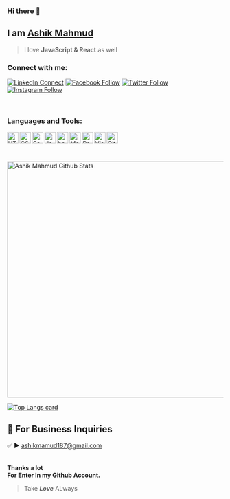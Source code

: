 ### Hi there 👋
##  I am [Ashik Mahmud](https://ashik-mahmud.github.io/mission-2022/)
> I love **JavaScript & React** as well

### Connect with me:

[![LinkedIn Connect](https://img.shields.io/badge/%20-Connect-black?color=14171A&labelColor=212121&logo=linkedin&logoColor=ffffff)](https://www.linkedin.com/in/ashik-mahmud-1510421b0/)
[![Facebook Follow](https://img.shields.io/badge/%20-Follow-black?color=14171A&labelColor=1976d2&logo=facebook&logoColor=ffffff)](https://web.facebook.com/ashikmhamud.abir.7)
[![Twitter Follow](https://img.shields.io/badge/%20-Follow-black?color=14171A&labelColor=1976d2&logo=twitter&logoColor=ffffff)](https://twitter.com/AshikMa36093377)
[![Instagram Follow](https://img.shields.io/badge/%20-Follow-black?color=14171A&labelColor=1976d2&logo=instagram&logoColor=ffffff)](https://www.instagram.com/ashikmahmud187/)


<br />

### Languages and Tools:

<img align="left" alt="HTML5" width="26px" src="https://i.ibb.co/VSmHRkv/html.png" />

<img align="left" alt="CSS3" width="26px" src="https://i.ibb.co/g7xQSGY/css3.png" />

<img align="left" alt="Sass" width="26px" src="https://i.ibb.co/v3Sy8YW/scss.png" />

<img align="left" alt="JavaScript" width="26px" src="https://i.ibb.co/XLLvh3f/js.png" />

<img align="left" alt="bootstrap" width="26px" src="https://i.ibb.co/p4ynHSD/bootstrap.png" />

<img align="left" alt="Material-ui" width="26px" src="https://i.ibb.co/HThxRY8/material-ui.png" />

<img align="left" alt="React" width="26px" src="https://i.ibb.co/jD7j5Gv/react.png" />

<!-- <img align="left" alt="Node.js" width="26px" src="https://i.ibb.co/GF9MYQn/node.png" /> -->

<!-- <img align="left" alt="Express.js" width="26px" src="https://i.ibb.co/nrbPzJp/express.png" /> -->

<!-- <img align="left" alt="MongoDB" width="26px" src="https://i.ibb.co/f4pzGjH/mongodb.png" /> -->

<!-- <img align="left" alt="Git" width="26px" src="https://i.ibb.co/mhxBpgM/reactbootstrap.png" /> -->

<!-- <img align="left" alt="Git" width="26px" src="https://i.ibb.co/bby50xs/redux.png" /> -->

<!-- <img align="left" alt="Git" width="26px" src="https://i.ibb.co/CJJ43CK/spring.png" /> -->

<img align="left" alt="Visual Studio Code" width="26px" src="https://i.ibb.co/31qMkVQ/vscode.png" />

<img align="left" alt="Git" width="26px" src="https://i.ibb.co/7zs2TGW/git.png" />

<!-- <img align="left" alt="Git" width="26px" src="https://i.ibb.co/fXQQ273/c.png" /> -->

<br />

<br />

<br />
<br />
<img width="550px" alt="Ashik Mahmud Github Stats"  src="https://github-readme-stats.vercel.app/api?username=Ashik-Mahmud&show_icons=true"/>

[![Top Langs card](https://github-readme-stats.vercel.app/api/top-langs/?username=Ashik-Mahmud&card_width=550)](https://github.com/Ashik-Mahmud/Ashik-Mahmud)

<!-- Here are some ideas to get you started:

- 🔭 I’m currently working on ...
- 🌱 I’m currently learning ...
- 👯 I’m looking to collaborate on ...
- 🤔 I’m looking for help with ...
- 💬 Ask me about ...
- 📫 How to reach me: ...
- 😄 Pronouns: ...
- ⚡ Fun fact: ... -->
## 📧 For Business Inquiries 
✅  ► ashikmamud187@gmail.com <br><br><br>
**Thanks a lot <br>
For Enter In my Github Account.**
> Take ***Love*** ALways

